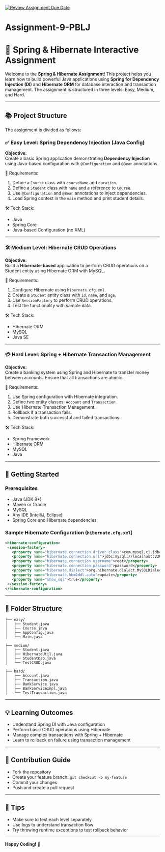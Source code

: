 [![Review Assignment Due Date](https://classroom.github.com/assets/deadline-readme-button-22041afd0340ce965d47ae6ef1cefeee28c7c493a6346c4f15d667ab976d596c.svg)](https://classroom.github.com/a/Vha2oDVP)
# Assignment-9-PBLJ

# 🌿 Spring & Hibernate Interactive Assignment

Welcome to the **Spring & Hibernate Assignment**! This project helps you learn how to build powerful Java applications using **Spring for Dependency Injection (DI)** and **Hibernate ORM** for database interaction and transaction management. The assignment is structured in three levels: Easy, Medium, and Hard.

---

## 📚 Project Structure

The assignment is divided as follows:

### ✅ Easy Level: Spring Dependency Injection (Java Config)

**Objective:**  
Create a basic Spring application demonstrating **Dependency Injection** using Java-based configuration with `@Configuration` and `@Bean` annotations.

📁 Requirements:
1. Define a `Course` class with `courseName` and `duration`.
2. Define a `Student` class with `name` and a reference to `Course`.
3. Use `@Configuration` and `@Bean` annotations to inject dependencies.
4. Load Spring context in the `main` method and print student details.

🛠 Tech Stack:
- Java
- Spring Core
- Java-based Configuration (no XML)

---

### 🛠 Medium Level: Hibernate CRUD Operations

**Objective:**  
Build a **Hibernate-based** application to perform CRUD operations on a Student entity using Hibernate ORM with MySQL.

📁 Requirements:
1. Configure Hibernate using `hibernate.cfg.xml`.
2. Create a `Student` entity class with `id`, `name`, and `age`.
3. Use `SessionFactory` to perform CRUD operations.
4. Test the functionality with sample data.

🛠 Tech Stack:
- Hibernate ORM
- MySQL
- Java SE

---

### 💳 Hard Level: Spring + Hibernate Transaction Management

**Objective:**  
Create a banking system using Spring and Hibernate to transfer money between accounts. Ensure that all transactions are atomic.

📁 Requirements:
1. Use Spring configuration with Hibernate integration.
2. Define two entity classes: `Account` and `Transaction`.
3. Use Hibernate Transaction Management.
4. Rollback if a transaction fails.
5. Demonstrate both successful and failed transactions.

🛠 Tech Stack:
- Spring Framework
- Hibernate ORM
- MySQL
- Java

---

## 🚀 Getting Started

### Prerequisites

- Java (JDK 8+)
- Maven or Gradle
- MySQL
- Any IDE (IntelliJ, Eclipse)
- Spring Core and Hibernate dependencies

### Sample Hibernate Configuration (`hibernate.cfg.xml`)

```xml
<hibernate-configuration>
 <session-factory>
   <property name="hibernate.connection.driver_class">com.mysql.cj.jdbc.Driver</property>
   <property name="hibernate.connection.url">jdbc:mysql://localhost:3306/your_db</property>
   <property name="hibernate.connection.username">root</property>
   <property name="hibernate.connection.password">password</property>
   <property name="hibernate.dialect">org.hibernate.dialect.MySQLDialect</property>
   <property name="hibernate.hbm2ddl.auto">update</property>
   <property name="show_sql">true</property>
 </session-factory>
</hibernate-configuration>
```

---

## 📌 Folder Structure

```
├── easy/
│   ├── Student.java
│   ├── Course.java
│   ├── AppConfig.java
│   └── Main.java

├── medium/
│   ├── Student.java
│   ├── HibernateUtil.java
│   ├── StudentDao.java
│   └── TestCRUD.java

├── hard/
│   ├── Account.java
│   ├── Transaction.java
│   ├── BankService.java
│   ├── BankServiceImpl.java
│   └── TestTransaction.java
```

---

## 💡 Learning Outcomes

- Understand Spring DI with Java configuration
- Perform basic CRUD operations using Hibernate
- Manage complex transactions with Spring + Hibernate
- Learn to rollback on failure using transaction management

---

## 🙌 Contribution Guide

- Fork the repository
- Create your feature branch: `git checkout -b my-feature`
- Commit your changes
- Push and create a pull request

---

## 🧠 Tips

- Make sure to test each level separately
- Use logs to understand transaction flow
- Try throwing runtime exceptions to test rollback behavior

---

**Happy Coding! 🌱**
